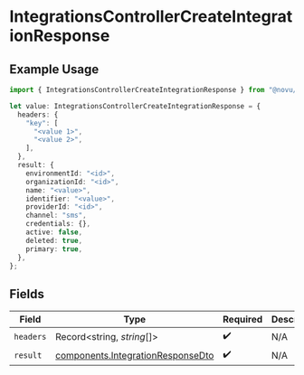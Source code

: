 # IntegrationsControllerCreateIntegrationResponse

## Example Usage

```typescript
import { IntegrationsControllerCreateIntegrationResponse } from "@novu/api/models/operations";

let value: IntegrationsControllerCreateIntegrationResponse = {
  headers: {
    "key": [
      "<value 1>",
      "<value 2>",
    ],
  },
  result: {
    environmentId: "<id>",
    organizationId: "<id>",
    name: "<value>",
    identifier: "<value>",
    providerId: "<id>",
    channel: "sms",
    credentials: {},
    active: false,
    deleted: true,
    primary: true,
  },
};
```

## Fields

| Field                                                                                  | Type                                                                                   | Required                                                                               | Description                                                                            |
| -------------------------------------------------------------------------------------- | -------------------------------------------------------------------------------------- | -------------------------------------------------------------------------------------- | -------------------------------------------------------------------------------------- |
| `headers`                                                                              | Record<string, *string*[]>                                                             | :heavy_check_mark:                                                                     | N/A                                                                                    |
| `result`                                                                               | [components.IntegrationResponseDto](../../models/components/integrationresponsedto.md) | :heavy_check_mark:                                                                     | N/A                                                                                    |
